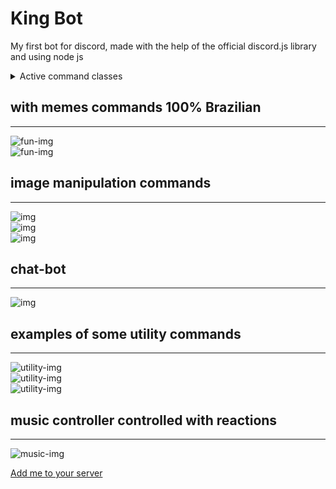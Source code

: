 # King Bot
My first bot for discord, made with the help of the official discord.js library and using node js
<br/>
<details>
 <summary> Active command classes </summary>
 
| Commands  | status 
  --------  | ------
  Action    | ✔ 
  Fun  	    | ✔	
  Games  	  | ✔	
  Image  	  | ✔	
  Moderation| ✔	
  Music 	  | ✔	
  Utilities | ✔	
</details>

## with memes commands 100% Brazilian
******************
<img alt="fun-img" src="https://media.discordapp.net/attachments/817851620498604052/817851707915632660/Captura_de_tela_2021-03-06_150923.png"></img><br>
<img alt="fun-img" src="https://media.discordapp.net/attachments/817851620498604052/817855542587687022/Captura_de_tela_2021-03-06_151441.png"></img>
<br>
## image manipulation commands
******************
<img alt="img" src="https://media.discordapp.net/attachments/817851620498604052/817855549650501713/Captura_de_tela_2021-03-06_151548.png"></img><br>
<img alt="img" src="https://media.discordapp.net/attachments/817851620498604052/817855554843836416/Captura_de_tela_2021-03-06_151623.png"></img><br>
<img alt="img" src="https://media.discordapp.net/attachments/817851620498604052/817855561538338826/Captura_de_tela_2021-03-06_151701.png?width=495&height=406"></img>
<br>
## chat-bot
******************
<img alt="img" src="https://media.discordapp.net/attachments/817851620498604052/817855544480104448/Captura_de_tela_2021-03-06_151521.png"></img>
<br>
## examples of some utility commands
******************
<img alt="utility-img" src="https://media.discordapp.net/attachments/817851620498604052/817855570006376448/Captura_de_tela_2021-03-06_151906.png"></img><br>
<img alt="utility-img" src="https://media.discordapp.net/attachments/817851620498604052/817855565367083068/Captura_de_tela_2021-03-06_151743.png?width=261&height=406"></img><br>
<img alt="utility-img" src="https://media.discordapp.net/attachments/817851620498604052/817858887096729630/Captura_de_tela_2021-03-06_153838.png"></img>
<br>
## music controller controlled with reactions
******************
<img alt="music-img" src="https://cdn.discordapp.com/attachments/838108210007113748/877248161016610846/music.jpeg"></img>




[Add me to your server]( https://discord.com/oauth2/authorize?client_id=794291443454836766&scope=bot&permissions=939942015)